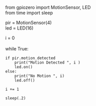 from gpiozero import MotionSensor, LED<br>
from time import sleep<br>

pir = MotionSensor(4)<br>
led = LED(16)<br>

i = 0<br>
<br>
while True:<br>

    if pir.motion_detected
        print("Motion Detected ", i )
        led.on()
    else:
        print("No Motion ", i)
        led.off()
    
    i += 1
    
    sleep(.2)
